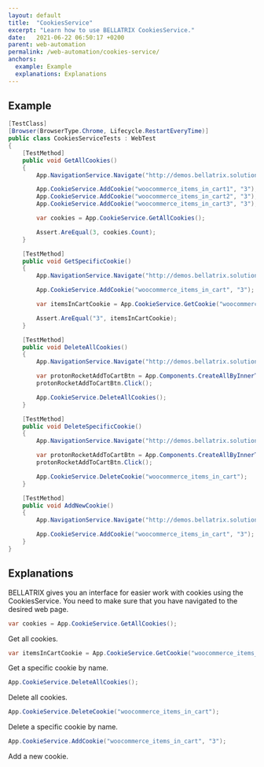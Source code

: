 ```yaml
---
layout: default
title:  "CookiesService"
excerpt: "Learn how to use BELLATRIX CookiesService."
date:   2021-06-22 06:50:17 +0200
parent: web-automation
permalink: /web-automation/cookies-service/
anchors:
  example: Example
  explanations: Explanations
---
```

Example
-------
```csharp
[TestClass]
[Browser(BrowserType.Chrome, Lifecycle.RestartEveryTime)]
public class CookiesServiceTests : WebTest
{
    [TestMethod]
    public void GetAllCookies()
    {
        App.NavigationService.Navigate("http://demos.bellatrix.solutions/welcome/");

        App.CookieService.AddCookie("woocommerce_items_in_cart1", "3");
        App.CookieService.AddCookie("woocommerce_items_in_cart2", "3");
        App.CookieService.AddCookie("woocommerce_items_in_cart3", "3");

        var cookies = App.CookieService.GetAllCookies();

        Assert.AreEqual(3, cookies.Count);
    }

    [TestMethod]
    public void GetSpecificCookie()
    {
        App.NavigationService.Navigate("http://demos.bellatrix.solutions/welcome/");

        App.CookieService.AddCookie("woocommerce_items_in_cart", "3");

        var itemsInCartCookie = App.CookieService.GetCookie("woocommerce_items_in_cart");

        Assert.AreEqual("3", itemsInCartCookie);
    }

    [TestMethod]
    public void DeleteAllCookies()
    {
        App.NavigationService.Navigate("http://demos.bellatrix.solutions/welcome/");

        var protonRocketAddToCartBtn = App.Components.CreateAllByInnerTextContaining<Anchor>("Add to cart").First();
        protonRocketAddToCartBtn.Click();

        App.CookieService.DeleteAllCookies();
    }

    [TestMethod]
    public void DeleteSpecificCookie()
    {
        App.NavigationService.Navigate("http://demos.bellatrix.solutions/welcome/");

        var protonRocketAddToCartBtn = App.Components.CreateAllByInnerTextContaining<Anchor>("Add to cart").First();
        protonRocketAddToCartBtn.Click();

        App.CookieService.DeleteCookie("woocommerce_items_in_cart");
    }

    [TestMethod]
    public void AddNewCookie()
    {
        App.NavigationService.Navigate("http://demos.bellatrix.solutions/welcome/");

        App.CookieService.AddCookie("woocommerce_items_in_cart", "3");
    }
}
```

Explanations
------------
BELLATRIX gives you an interface for easier work with cookies using the CookiesService. You need to make sure that you have navigated to the desired web page.
```csharp
var cookies = App.CookieService.GetAllCookies();
```
Get all cookies.
```csharp
var itemsInCartCookie = App.CookieService.GetCookie("woocommerce_items_in_cart");
```
Get a specific cookie by name.
```csharp
App.CookieService.DeleteAllCookies();
```
Delete all cookies.
```csharp
App.CookieService.DeleteCookie("woocommerce_items_in_cart");
```
Delete a specific cookie by name.
```csharp
App.CookieService.AddCookie("woocommerce_items_in_cart", "3");
```
Add a new cookie.